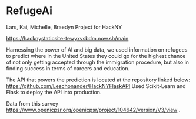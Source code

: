 # RefugeAi

Lars, Kai, Michelle, Braedyn
Project for HackNY

https://hacknystaticsite-tewyxvsbdm.now.sh/main

Harnessing the power of AI and big data, we used information on refugees to predict where in the United States they could go for the highest chance of not only getting accepted through the immigration procedure, but also in finding success in terms of careers and education. 

The API that powers the prediction is located at the repository linked below:
https://github.com/Leschonander/HackNYFlaskAPI
Used Scikit-Learn and Flask to deploy the API into production. 

Data from this survey https://www.openicpsr.org/openicpsr/project/104642/version/V3/view .
